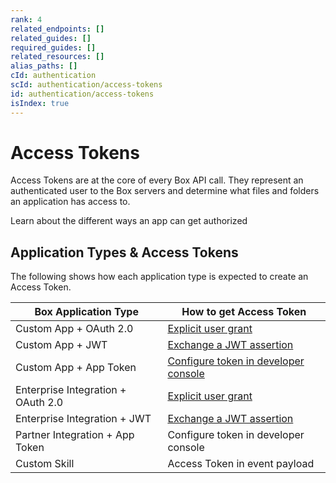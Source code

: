 ```yaml
---
rank: 4
related_endpoints: []
related_guides: []
required_guides: []
related_resources: []
alias_paths: []
cId: authentication
scId: authentication/access-tokens
id: authentication/access-tokens
isIndex: true
---
```

# Access Tokens

Access Tokens are at the core of every Box API call. They represent an authenticated user to the Box servers and determine what files and folders an application has access to.

<CTA to="guide://authentication/select">
Learn about the different ways an app can get authorized

</CTA>

## Application Types & Access Tokens

The following shows how each application type is expected to create an Access Token.

<!-- markdownlint-disable line-length -->

| Box Application Type               | How to get Access Token                          |
| ---------------------------------- | ------------------------------------------------ |
| Custom App + OAuth 2.0             | [Explicit user grant][oauth2-with-sdk]           |
| Custom App + JWT                   | [Exchange a JWT assertion][jwt-with-sdk]         |
| Custom App + App Token             | [Configure token in developer console][devtoken] |
| Enterprise Integration + OAuth 2.0 | [Explicit user grant][oauth2-with-sdk]           |
| Enterprise Integration + JWT       | [Exchange a JWT assertion][jwt-with-sdk]         |
| Partner Integration + App Token    | Configure token in developer console             |
| Custom Skill                       | Access Token in event payload                    |

<!-- markdownlint-enable line-length -->

[jwt-with-sdk]: g://authentication/jwt/with-sdk

[oauth2-with-sdk]: g://authentication/oauth2/with-sdk

[devtoken]: g://authentication/access-tokens/developer-tokens
